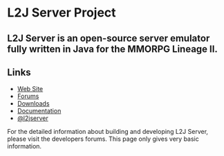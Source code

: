 L2J Server Project
==============

L2J Server is an open-source server emulator fully written in Java for the MMORPG Lineage II.
--------------

Links
--------------
- <a href="http://www.l2jserver.com/">Web Site</a>
- <a href="http://www.l2jserver.com/forum/">Forums</a>
- <a href="http://www.l2jserver.com/download/">Downloads</a>
- <a href="http://www.l2jserver.com/wiki/">Documentation</a>
- <a href="https://twitter.com/l2jserver">@l2jserver</a>

For the detailed information about building and developing L2J Server, please visit the developers forums. This page only gives very basic information.
